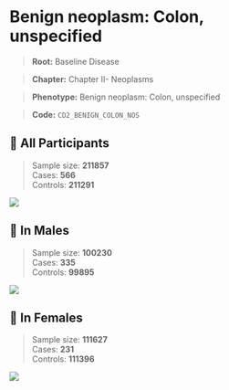 # Benign neoplasm: Colon, unspecified

> **Root:** Baseline Disease  

> **Chapter:** Chapter II- Neoplasms  

> **Phenotype:** Benign neoplasm: Colon, unspecified  

> **Code:** `CD2_BENIGN_COLON_NOS`

## 🧪 All Participants  
> Sample size: **211857**  
> Cases: **566**  
> Controls: **211291**
<img src="/Disease/Figures/ALL/Incidence/CD2_BENIGN_COLON_NOS.png"/>
<CsvTable src="/Disease_Data/ALL/Incidence/COX_CD2_BENIGN_COLON_NOS.csv" label="🔍 View full results" />

## 👨 In Males  
> Sample size: **100230**  
> Cases: **335**  
> Controls: **99895**
<img src="/Disease/Figures/Male/Incidence/CD2_BENIGN_COLON_NOS.png"/>
<CsvTable src="/Disease_Data/Male/Incidence/COX_CD2_BENIGN_COLON_NOS.csv" label="🔍 View full results" />

## 👩 In Females  
> Sample size: **111627**  
> Cases: **231**  
> Controls: **111396**
<img src="/Disease/Figures/Female/Incidence/CD2_BENIGN_COLON_NOS.png"/>
<CsvTable src="/Disease_Data/Female/Incidence/COX_CD2_BENIGN_COLON_NOS.csv" label="🔍 View full results" />
